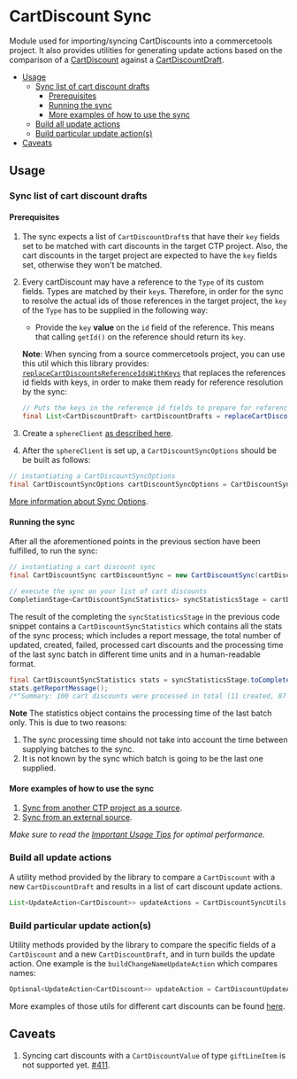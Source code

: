 # CartDiscount Sync

Module used for importing/syncing CartDiscounts into a commercetools project. 
It also provides utilities for generating update actions based on the comparison of a [CartDiscount](https://docs.commercetools.com/http-api-projects-cartDiscounts#cartdiscount) 
against a [CartDiscountDraft](https://docs.commercetools.com/http-api-projects-cartDiscounts#cartdiscountdraft).

<!-- START doctoc generated TOC please keep comment here to allow auto update -->
<!-- DON'T EDIT THIS SECTION, INSTEAD RE-RUN doctoc TO UPDATE -->


- [Usage](#usage)
  - [Sync list of cart discount drafts](#sync-list-of-cart-discount-drafts)
    - [Prerequisites](#prerequisites)
    - [Running the sync](#running-the-sync)
    - [More examples of how to use the sync](#more-examples-of-how-to-use-the-sync)
  - [Build all update actions](#build-all-update-actions)
  - [Build particular update action(s)](#build-particular-update-actions)
- [Caveats](#caveats)

<!-- END doctoc generated TOC please keep comment here to allow auto update -->

## Usage
        
### Sync list of cart discount drafts

#### Prerequisites
1. The sync expects a list of `CartDiscountDraft`s that have their `key` fields set to be matched with
cart discounts in the target CTP project. Also, the cart discounts in the target project are expected to have the `key`
fields set, otherwise they won't be matched.

2. Every cartDiscount may have a reference to the `Type` of its custom fields. Types are matched by their `key`s. 
Therefore, in order for the sync to resolve the actual ids of those references in the target project, the `key` of the 
`Type` has to be supplied in the following way:
    
    - Provide the `key` **value** on the `id` field of the reference. This means that calling `getId()` on the
    reference should return its `key`.

   **Note**: When syncing from a source commercetools project, you can use this util which this library provides:
    [`replaceCartDiscountsReferenceIdsWithKeys`](https://commercetools.github.io/commercetools-sync-java/v/1.9.0/com/commercetools/sync/cartdiscounts/utils/CartDiscountReferenceReplacementUtils.html#replaceCartDiscountsReferenceIdsWithKeys-java.util.List-)
    that replaces the references id fields with keys, in order to make them ready for reference resolution by the sync:
    ````java
    // Puts the keys in the reference id fields to prepare for reference resolution
    final List<CartDiscountDraft> cartDiscountDrafts = replaceCartDiscountsReferenceIdsWithKeys(cartDiscounts);
    ````

3. Create a `sphereClient` [as described here](IMPORTANT_USAGE_TIPS.md#sphereclient-creation).

4. After the `sphereClient` is set up, a `CartDiscountSyncOptions` should be be built as follows:
````java
// instantiating a CartDiscountSyncOptions
final CartDiscountSyncOptions cartDiscountSyncOptions = CartDiscountSyncOptionsBuilder.of(sphereClient).build();
````

[More information about Sync Options](SYNC_OPTIONS.md).

#### Running the sync
After all the aforementioned points in the previous section have been fulfilled, to run the sync:
````java
// instantiating a cart discount sync
final CartDiscountSync cartDiscountSync = new CartDiscountSync(cartDiscountSyncOptions);

// execute the sync on your list of cart discounts
CompletionStage<CartDiscountSyncStatistics> syncStatisticsStage = cartDiscountSync.sync(cartDiscountDrafts);
````
The result of the completing the `syncStatisticsStage` in the previous code snippet contains a `CartDiscountSyncStatistics`
which contains all the stats of the sync process; which includes a report message, the total number of updated, created,
failed, processed cart discounts and the processing time of the last sync batch in different time units and in a
human-readable format.

````java
final CartDiscountSyncStatistics stats = syncStatisticsStage.toCompletebleFuture().join();
stats.getReportMessage();
/*"Summary: 100 cart discounts were processed in total (11 created, 87 updated, 2 failed to sync)."*/
````

__Note__ The statistics object contains the processing time of the last batch only. This is due to two reasons:

 1. The sync processing time should not take into account the time between supplying batches to the sync.
 2. It is not known by the sync which batch is going to be the last one supplied.

 
#### More examples of how to use the sync
 
 1. [Sync from another CTP project as a source](https://github.com/commercetools/commercetools-sync-java/tree/master/src/integration-test/java/com/commercetools/sync/integration/ctpprojectsource/cartDiscounts/CartDiscountSyncIT.java).
 2. [Sync from an external source](https://github.com/commercetools/commercetools-sync-java/tree/master/src/integration-test/java/com/commercetools/sync/integration/externalsource/cartDiscounts/CartDiscountSyncIT.java).

*Make sure to read the [Important Usage Tips](IMPORTANT_USAGE_TIPS.md) for optimal performance.*

### Build all update actions

A utility method provided by the library to compare a `CartDiscount` with a new `CartDiscountDraft` and results in a list of cart discount update actions.
```java
List<UpdateAction<CartDiscount>> updateActions = CartDiscountSyncUtils.buildActions(cartDiscount, cartDiscountDraft, cartDiscountSyncOptions);
```

### Build particular update action(s)

Utility methods provided by the library to compare the specific fields of a `CartDiscount` and a new `CartDiscountDraft`, and in turn builds
 the update action. One example is the `buildChangeNameUpdateAction` which compares names:
````java
Optional<UpdateAction<CartDiscount>> updateAction = CartDiscountUpdateActionUtils.buildChangeNameAction(oldCartDiscount, cartDiscountDraft);
````
More examples of those utils for different cart discounts can be found [here](https://github.com/commercetools/commercetools-sync-java/tree/master/src/test/java/com/commercetools/sync/cartdiscounts/utils/CartDiscountUpdateActionUtilsTest.java).

## Caveats   
1. Syncing cart discounts with a `CartDiscountValue` of type `giftLineItem` is not supported yet. [#411](https://github.com/commercetools/commercetools-sync-java/issues/411).
